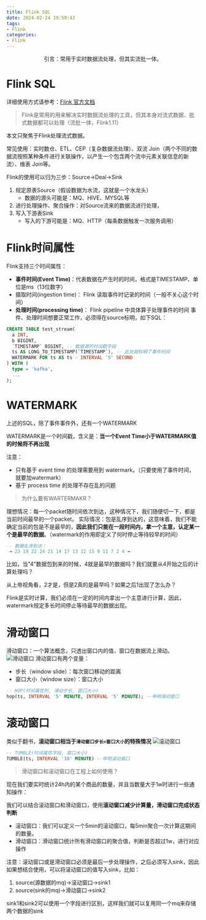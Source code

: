 ```yaml
---
title: Flink SQL
date: 2024-02-24 19:59:43
tags: 
- Flink
categories: 
- Flink
---
```


 <center>
引言：常用于实时数据流处理，但其实流批一体。
</center>

<!--more-->

# Flink SQL

详细使用方式请参考：[Flink 官方文档](https://nightlies.apache.org/flink/flink-docs-release-1.14/zh/docs/dev/table/sql/create/#columns)

>Flink是常用的用来解决实时数据流处理的工具，但其本身对流式数据、批式数据都可以处理（流批一体，Flink1.11）

本文只聚焦于Flink处理流式数据。

常见使用：实时数仓、ETL、CEP（复杂数据流处理）、双流 Join（两个不同的数据流按照某种条件进行关联操作，以产生一个包含两个流中元素关联信息的新流）、维表 Join等。

Flink的使用可以归为三步：Source->Deal->Sink

1. 规定原表Source（假设数据为水流，这就是一个水龙头）
   - 数据的源头可能是：MQ、HIVE、MYSQL等
2. 进行处理操作、聚合操作：对Source流来的数据流进行处理，
3. 写入下游表Sink
   - 写入的下游可能是：MQ、HTTP（每条数据触发一次服务调用）

# Flink时间属性
Flink支持三个时间属性：
- **事件时间(Event Time)**：代表数据在产生时的时间，格式是TIMESTAMP、单位是ms（13位数字）
- 摄取时间(ingestion time)： Flink 读取事件时记录的时间（一般不关心这个时间）
- **处理时间(processing time)**： Flink pipeline 中具体算子处理事件的时间
事件、处理时间想要正常工作，必须得在source标明，如下SQL：
```sql
CREATE TABLE test_stream( 
  a INT, 
  b BIGINT, 
  `TIMESTAMP` BIGINT, -- 数据源的时间戳字段
  ts AS LONG_TO_TIMESTAMP(`TIMESTAMP`), -- 此处就标明了事件时间
  WATERMARK FOR ts AS ts - INTERVAL '5' SECOND 
) WITH ( 
  type = 'kafka', 
  ... 
);
```

# WATERMARK

上述的SQL，除了事件事件外，还有一个WATERMARK

WATERMARK是一个时间戳，含义是：**当一个Event Time小于WATERMARK值的时候将不再出现**

注意：

- 只有基于 event time 的处理需要用到 watermark。（只要使用了事件时间，就要加watermark）
- 基于 process time 的处理不存在乱的问题
> 为什么要有WARTERMAKR？

理想情况：每一个packet随时间依次到达，这种情况下，我们随便切一下，都是当前时间最早的一个packet。
实际情况：包是乱序到达的，这意味着，我们不能确定当前的包是不是最早的，**因此我们只能在一段时间内，拿一个主意，认定某一个是最早的数据**。（watermark的作用即定义了何时停止等待较早的时间）

```sql
-- 数据乱序到达：
 → 23 19 22 24 21 14 17 13 12 15 9 11 7 2 4 →
```
比如，当"4"数据包到来的时候，4就是最早的数据吗？我们就要从4开始之后的计算处理吗？

从上帝视角看，2才是，但是2真的是最早吗？如果之后1出现了怎么办？

Flink是实时计算，我们必须在一定的时间内拿出一个主意进行计算，因此，watermark规定多长时间停止等待最早的数据出现。

# 滑动窗口
滑动窗口：一个算法概念，只透出窗口内的值，窗口在数据流上滑动。
![滑动窗口](http://img.yesmylord.cn//image-20240224200445641.png)
滑动窗口有两个变量：

- 步长（window slide）：每次窗口移动的距离
- 窗口大小（window size）：窗口大小
```sql
-- HOP(时间属性列, 滑动步长, 窗口大小)
hop(ts, INTERVAL '5' MINUTE, INTERVAL '5' MINUTE); --申明滑动窗口
```
# 滚动窗口
类似于翻书，**滚动窗口相当于`滑动窗口步长=窗口大小`的特殊情况**
![滚动窗口](http://img.yesmylord.cn//image-20240224200604589.png)

```sql
-- TUMBLE(时间属性字段, 窗口大小)
TUMBLE(ts, INTERVAL '10' MINUTE) --申明滚动窗口
```
> 滑动窗口和滚动窗口在工程上如何使用？

现在我们要实时统计24h内的某个商品的数量，并且当数量大于1w时进行一些通知操作：

我们可以结合滚动窗口和滑动窗口，使用**滚动窗口减少计算量，滑动窗口完成状态判断**

- 滚动窗口：我们可以定义一个5min的滚动窗口，每5min聚合一次计算这期间的数量。
- 滑动窗口：滑动窗口统计所有滑动窗口的聚合值，判断是否超过1w，进行对应操作

注意：滚动窗口或是滑动窗口必须是最后一步处理操作，之后必须写入sink，因此如果想结合使用，可以将滚动窗口的值写入sink，比如：

1. source(源数据的mq)->滚动窗口->sink1
2. source(sink的mq)->滑动窗口->sink2

sink1和sink2可以使用一个字段进行区别，这样我们就可以复用同一个mq来存储两个数据的sink